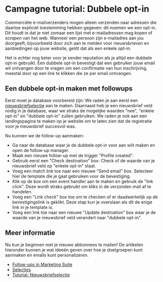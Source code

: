 # Campagne tutorial: Dubbele opt-in

Commerciële e-mailverzenders mogen alleen verzenden naar adressen die 
daartoe expliciet toestemming hebben gegeven: dit noemen we een opt-in. 
Dit houdt in dat je niet zomaar een lijst met e-mailadressen mag kopen 
of *scrapen* van het web. Wanneer een persoon zijn e-mailadres aan jou 
doorgeeft, bijvoorbeeld door zich aan te melden voor nieuwsbrieven en 
aanbiedingen op jouw website, geldt dat als een enkele opt-in.

Het is echter nog beter voor je sender reputation als je altijd een dubbele 
opt-in gebruikt. Een dubbele opt-in bevestigt dat een gebruiker jouw email 
wil ontvangen door te vragen om een confirmatie van hun inschrijving, meestal 
door op een link te klikken die ze per email ontvangen.

## Een dubbele opt-in maken met followups

Eerst moet je database voorbereid zijn: We raden je aan eerst een 
[nieuwsbriefselectie](./create-a-mailing-list) aan te maken. Daarnaast heb 
je een nieuwsbrief veld nodig in je database, waar we straks de mogelijke 
waarden "nee", "enkele opt-in" en "dubbele opt-in" zullen gebruiken. We 
raden je ook aan een landingspagina te maken op je website om te laten zien 
dat de registratie voor je nieuwsbrief succesvol was.

Nu kunnen we de follow-up aanmaken:
- Ga naar de database waar je de dubbele opt-in voor aan wilt maken en 
open de follow-up manager.
- Maak een nieuwe follow-up met de trigger "Profile created".
- Gebruik eerst een "Check destination" box: Check of de waarde van je 
nieuwsbrief veld op "enkele opt-in" staat.
- Voeg een match link toe naar een nieuwe "Send email" box. Selecteer hier 
de template die je gaat gebruiken voor de bevestiging.
- Klik op de box om een event handler aan te maken en gebruik de "link click". 
Deze wordt straks gebruikt om kliks in de verzonden mail af te handelen.
- Voeg een "Link check" box toe om te checken of er daadwerkelijk op de 
bevestigingslink is geklikt. Deze stap kun je overslaan als dit de enige link 
in je template is.
- Voeg een link toe naar een nieuwe "Update destination" box waar je de 
waarde van je nieuwsbrief veld verandert naar "dubbele opt-in".

## Meer informatie

Nu kun je beginnen met je nieuwe abbonnees te mailen! De artikelen 
hieronder kunnen je wat ideeën geven over hoe je doelgroepen kunt 
aanmaken en emails kunt personalizeren.

* [Follow-ups in Marketing Suite](follow-up-manager-ms)
* [Selecties](./database-selections-introduction)
* [Tutorial: Nieuwsbriefselectie](./create-a-mailing-list)

